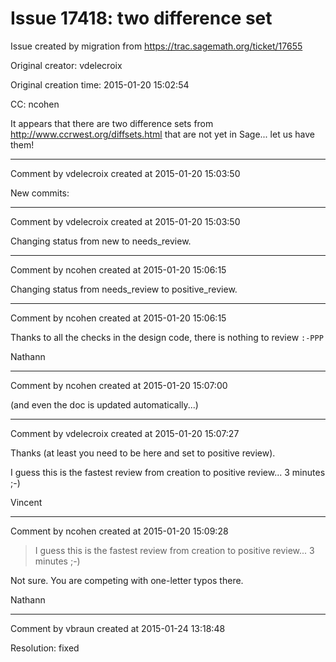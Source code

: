 # Issue 17418: two difference set

Issue created by migration from https://trac.sagemath.org/ticket/17655

Original creator: vdelecroix

Original creation time: 2015-01-20 15:02:54

CC:  ncohen

It appears that there are two difference sets from http://www.ccrwest.org/diffsets.html that are not yet in Sage... let us have them!


---

Comment by vdelecroix created at 2015-01-20 15:03:50

New commits:


---

Comment by vdelecroix created at 2015-01-20 15:03:50

Changing status from new to needs_review.


---

Comment by ncohen created at 2015-01-20 15:06:15

Changing status from needs_review to positive_review.


---

Comment by ncohen created at 2015-01-20 15:06:15

Thanks to all the checks in the design code, there is nothing to review `:-PPP`

Nathann


---

Comment by ncohen created at 2015-01-20 15:07:00

(and even the doc is updated automatically...)


---

Comment by vdelecroix created at 2015-01-20 15:07:27

Thanks (at least you need to be here and set to positive review).

I guess this is the fastest review from creation to positive review... 3 minutes ;-)

Vincent


---

Comment by ncohen created at 2015-01-20 15:09:28

> I guess this is the fastest review from creation to positive review... 3 minutes ;-)

Not sure. You are competing with one-letter typos there.

Nathann


---

Comment by vbraun created at 2015-01-24 13:18:48

Resolution: fixed
